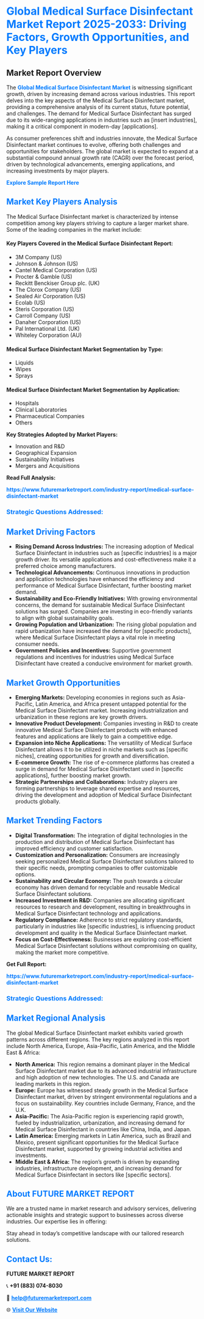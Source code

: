 <h1 style="color: #007BFF;">Global Medical Surface Disinfectant Market Report 2025-2033: Driving Factors, Growth Opportunities, and Key Players</h1>

<section id="overview">
<h2>Market Report Overview</h2>
<p>The <a href="https://www.futuremarketreport.com/industry-report/medical-surface-disinfectant-market" style="color: #007BFF; text-decoration: none;"><strong>Global Medical Surface Disinfectant Market</strong></a> is witnessing significant growth, driven by increasing demand across various industries. This report delves into the key aspects of the Medical Surface Disinfectant market, providing a comprehensive analysis of its current status, future potential, and challenges. The demand for Medical Surface Disinfectant has surged due to its wide-ranging applications in industries such as [insert industries], making it a critical component in modern-day [applications].</p>
<p>As consumer preferences shift and industries innovate, the Medical Surface Disinfectant market continues to evolve, offering both challenges and opportunities for stakeholders. The global market is expected to expand at a substantial compound annual growth rate (CAGR) over the forecast period, driven by technological advancements, emerging applications, and increasing investments by major players.</p>
</section>

<section id="overview">
<p><a href="https://www.futuremarketreport.com/request-sample/reportId=57682" style="color: #007BFF; text-decoration: none;"><strong>Explore Sample Report Here</strong></a></p>
</section>

<section id="key-players">
<h2 style="color: #007BFF;">Market Key Players Analysis</h2>
<p>The Medical Surface Disinfectant market is characterized by intense competition among key players striving to capture a larger market share. Some of the leading companies in the market include:</p>
<h4>Key Players Covered in the Medical Surface Disinfectant Report:</h4>
<ul><li>3M Company (US)</li><li>Johnson &amp; Johnson (US)</li><li>Cantel Medical Corporation (US)</li><li>Procter &amp; Gamble (US)</li><li>Reckitt Benckiser Group plc. (UK)</li><li>The Clorox Company (US)</li><li>Sealed Air Corporation (US)</li><li>Ecolab (US)</li><li>Steris Corporation (US)</li><li>Carroll Company (US)</li><li>Danaher Corporation (US)</li><li>Pal International Ltd. (UK)</li><li>Whiteley Corporation (AU)</li></ul>
<h4>Medical Surface Disinfectant Market Segmentation by Type:</h4>
<ul><li>Liquids</li><li>Wipes</li><li>Sprays</li></ul>

<h4>Medical Surface Disinfectant Market Segmentation by Application:</h4>
<ul><li>Hospitals</li><li>Clinical Laboratories</li><li>Pharmaceutical Companies</li><li>Others</li></ul>
<p><strong>Key Strategies Adopted by Market Players:</strong></p>
<ul>
<li>Innovation and R&D</li>
<li>Geographical Expansion</li>
<li>Sustainability Initiatives</li>
<li>Mergers and Acquisitions</li>
</ul>
</section>

<section>
<p><strong>Read Full Analysis: </strong></p><a href="https://www.futuremarketreport.com/industry-report/medical-surface-disinfectant-market" style="color: #007BFF; text-decoration: none;"><strong>https://www.futuremarketreport.com/industry-report/medical-surface-disinfectant-market</strong></a>
<h3 style="color: #007BFF;">Strategic Questions Addressed:</h3>
</section>

<section id="driving-factors">
<h2 style="color: #007BFF;">Market Driving Factors</h2>
<ul>
<li><strong>Rising Demand Across Industries:</strong> The increasing adoption of Medical Surface Disinfectant in industries such as [specific industries] is a major growth driver. Its versatile applications and cost-effectiveness make it a preferred choice among manufacturers.</li>
<li><strong>Technological Advancements:</strong> Continuous innovations in production and application technologies have enhanced the efficiency and performance of Medical Surface Disinfectant, further boosting market demand.</li>
<li><strong>Sustainability and Eco-Friendly Initiatives:</strong> With growing environmental concerns, the demand for sustainable Medical Surface Disinfectant solutions has surged. Companies are investing in eco-friendly variants to align with global sustainability goals.</li>
<li><strong>Growing Population and Urbanization:</strong> The rising global population and rapid urbanization have increased the demand for [specific products], where Medical Surface Disinfectant plays a vital role in meeting consumer needs.</li>
<li><strong>Government Policies and Incentives:</strong> Supportive government regulations and incentives for industries using Medical Surface Disinfectant have created a conducive environment for market growth.</li>
</ul>
</section>

<section id="growth-opportunities">
<h2 style="color: #007BFF;">Market Growth Opportunities</h2>
<ul>
<li><strong>Emerging Markets:</strong> Developing economies in regions such as Asia-Pacific, Latin America, and Africa present untapped potential for the Medical Surface Disinfectant market. Increasing industrialization and urbanization in these regions are key growth drivers.</li>
<li><strong>Innovative Product Development:</strong> Companies investing in R&D to create innovative Medical Surface Disinfectant products with enhanced features and applications are likely to gain a competitive edge.</li>
<li><strong>Expansion into Niche Applications:</strong> The versatility of Medical Surface Disinfectant allows it to be utilized in niche markets such as [specific niches], creating opportunities for growth and diversification.</li>
<li><strong>E-commerce Growth:</strong> The rise of e-commerce platforms has created a surge in demand for Medical Surface Disinfectant used in [specific applications], further boosting market growth.</li>
<li><strong>Strategic Partnerships and Collaborations:</strong> Industry players are forming partnerships to leverage shared expertise and resources, driving the development and adoption of Medical Surface Disinfectant products globally.</li>
</ul>
</section>

<section id="trending-factors">
<h2 style="color: #007BFF;">Market Trending Factors</h2>
<ul>
<li><strong>Digital Transformation:</strong> The integration of digital technologies in the production and distribution of Medical Surface Disinfectant has improved efficiency and customer satisfaction.</li>
<li><strong>Customization and Personalization:</strong> Consumers are increasingly seeking personalized Medical Surface Disinfectant solutions tailored to their specific needs, prompting companies to offer customizable options.</li>
<li><strong>Sustainability and Circular Economy:</strong> The push towards a circular economy has driven demand for recyclable and reusable Medical Surface Disinfectant solutions.</li>
<li><strong>Increased Investment in R&D:</strong> Companies are allocating significant resources to research and development, resulting in breakthroughs in Medical Surface Disinfectant technology and applications.</li>
<li><strong>Regulatory Compliance:</strong> Adherence to strict regulatory standards, particularly in industries like [specific industries], is influencing product development and quality in the Medical Surface Disinfectant market.</li>
<li><strong>Focus on Cost-Effectiveness:</strong> Businesses are exploring cost-efficient Medical Surface Disinfectant solutions without compromising on quality, making the market more competitive.</li>
</ul>
</section>

<section>
<p><strong>Get Full Report: </strong></p><a href="https://www.futuremarketreport.com/industry-report/medical-surface-disinfectant-market" style="color: #007BFF; text-decoration: none;"><strong>https://www.futuremarketreport.com/industry-report/medical-surface-disinfectant-market</strong></a>
<h3 style="color: #007BFF;">Strategic Questions Addressed:</h3>
</section>


<section id="regional-analysis">
<h2 style="color: #007BFF;">Market Regional Analysis</h2>
<p>The global Medical Surface Disinfectant market exhibits varied growth patterns across different regions. The key regions analyzed in this report include North America, Europe, Asia-Pacific, Latin America, and the Middle East & Africa:</p>
<ul>
<li><strong>North America:</strong> This region remains a dominant player in the Medical Surface Disinfectant market due to its advanced industrial infrastructure and high adoption of new technologies. The U.S. and Canada are leading markets in this region.</li>
<li><strong>Europe:</strong> Europe has witnessed steady growth in the Medical Surface Disinfectant market, driven by stringent environmental regulations and a focus on sustainability. Key countries include Germany, France, and the U.K.</li>
<li><strong>Asia-Pacific:</strong> The Asia-Pacific region is experiencing rapid growth, fueled by industrialization, urbanization, and increasing demand for Medical Surface Disinfectant in countries like China, India, and Japan.</li>
<li><strong>Latin America:</strong> Emerging markets in Latin America, such as Brazil and Mexico, present significant opportunities for the Medical Surface Disinfectant market, supported by growing industrial activities and investments.</li>
<li><strong>Middle East & Africa:</strong> The region’s growth is driven by expanding industries, infrastructure development, and increasing demand for Medical Surface Disinfectant in sectors like [specific sectors].</li>
</ul>
</section>

<footer>
<h2 style="color: #007BFF;">About FUTURE MARKET REPORT</h2>
<p>We are a trusted name in market research and advisory services, delivering actionable insights and strategic support to businesses across diverse industries. Our expertise lies in offering:</p>

<p>Stay ahead in today’s competitive landscape with our tailored research solutions.</p>

<h2 style="color: #007BFF;">Contact Us:</h2>
<p><strong>FUTURE MARKET REPORT</strong></p>
<p>📞 <strong>+91 (883) 074-8030</strong></p>
<p>📧 <strong><a href="mailto:help@futuremarketreport.com" style="color: #007BFF;">help@futuremarketreport.com</a></strong></p>
<p>🌐 <strong><a href="https://www.futuremarketreport.com/" style="color: #007BFF;">Visit Our Website</a></strong></p>
</footer>